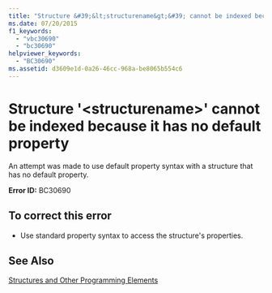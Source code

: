 ```yaml
---
title: "Structure &#39;&lt;structurename&gt;&#39; cannot be indexed because it has no default property"
ms.date: 07/20/2015
f1_keywords: 
  - "vbc30690"
  - "bc30690"
helpviewer_keywords: 
  - "BC30690"
ms.assetid: d3609e1d-0a26-46cc-968a-be8065b554c6
---
```

# Structure &#39;&lt;structurename&gt;&#39; cannot be indexed because it has no default property
An attempt was made to use default property syntax with a structure that has no default property.  
  
 **Error ID:** BC30690  
  
## To correct this error  
  
- Use standard property syntax to access the structure's properties.  
  
## See Also  

 [Structures and Other Programming Elements](../../visual-basic/programming-guide/language-features/data-types/structures-and-other-programming-elements.md)  
 
